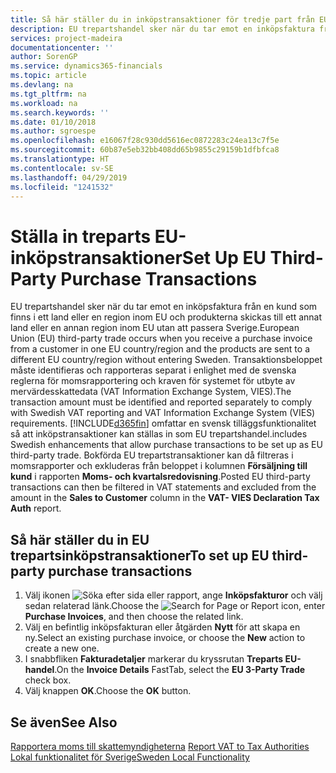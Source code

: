 ```yaml
---
title: Så här ställer du in inköpstransaktioner för tredje part från EU-land
description: EU trepartshandel sker när du tar emot en inköpsfaktura från en kund som finns i ett land eller en region inom EU och produkterna skickas till ett annat land eller en annan region inom EU utan att passera Sverige.
services: project-madeira
documentationcenter: ''
author: SorenGP
ms.service: dynamics365-financials
ms.topic: article
ms.devlang: na
ms.tgt_pltfrm: na
ms.workload: na
ms.search.keywords: ''
ms.date: 01/10/2018
ms.author: sgroespe
ms.openlocfilehash: e16067f28c930dd5616ec0872283c24ea13c7f5e
ms.sourcegitcommit: 60b87e5eb32bb408dd65b9855c29159b1dfbfca8
ms.translationtype: HT
ms.contentlocale: sv-SE
ms.lasthandoff: 04/29/2019
ms.locfileid: "1241532"
---
```

# <a name="set-up-eu-third-party-purchase-transactions"></a><span data-ttu-id="7e265-103">Ställa in treparts EU-inköpstransaktioner</span><span class="sxs-lookup"><span data-stu-id="7e265-103">Set Up EU Third-Party Purchase Transactions</span></span>
<span data-ttu-id="7e265-104">EU trepartshandel sker när du tar emot en inköpsfaktura från en kund som finns i ett land eller en region inom EU och produkterna skickas till ett annat land eller en annan region inom EU utan att passera Sverige.</span><span class="sxs-lookup"><span data-stu-id="7e265-104">European Union (EU) third-party trade occurs when you receive a purchase invoice from a customer in one EU country/region and the products are sent to a different EU country/region without entering Sweden.</span></span> <span data-ttu-id="7e265-105">Transaktionsbeloppet måste identifieras och rapporteras separat i enlighet med de svenska reglerna för momsrapportering och kraven för systemet för utbyte av mervärdesskattedata (VAT Information Exchange System, VIES).</span><span class="sxs-lookup"><span data-stu-id="7e265-105">The transaction amount must be identified and reported separately to comply with Swedish VAT reporting and VAT Information Exchange System (VIES) requirements.</span></span> [!INCLUDE[d365fin](../../includes/d365fin_md.md)] <span data-ttu-id="7e265-106">omfattar en svensk tilläggsfunktionalitet så att inköpstransaktioner kan ställas in som EU trepartshandel.</span><span class="sxs-lookup"><span data-stu-id="7e265-106">includes Swedish enhancements that allow purchase transactions to be set up as EU third-party trade.</span></span> <span data-ttu-id="7e265-107">Bokförda EU trepartstransaktioner kan då filtreras i momsrapporter och exkluderas från beloppet i kolumnen **Försäljning till kund** i rapporten **Moms- och kvartalsredovisning**.</span><span class="sxs-lookup"><span data-stu-id="7e265-107">Posted EU third-party transactions can then be filtered in VAT statements and excluded from the amount in the **Sales to Customer** column in the **VAT- VIES Declaration Tax Auth** report.</span></span>  

## <a name="to-set-up-eu-third-party-purchase-transactions"></a><span data-ttu-id="7e265-108">Så här ställer du in EU trepartsinköpstransaktioner</span><span class="sxs-lookup"><span data-stu-id="7e265-108">To set up EU third-party purchase transactions</span></span>  

1.  <span data-ttu-id="7e265-109">Välj ikonen ![Söka efter sida eller rapport](../../media/ui-search/search_small.png "ikonen Söka efter sida eller rapport"), ange **Inköpsfakturor** och välj sedan relaterad länk.</span><span class="sxs-lookup"><span data-stu-id="7e265-109">Choose the ![Search for Page or Report](../../media/ui-search/search_small.png "Search for Page or Report icon") icon, enter **Purchase Invoices**, and then choose the related link.</span></span>  
2.  <span data-ttu-id="7e265-110">Välj en befintlig inköpsfakturan eller åtgärden **Nytt** för att skapa en ny.</span><span class="sxs-lookup"><span data-stu-id="7e265-110">Select an existing purchase invoice, or choose the **New** action to create a new one.</span></span>  
3.  <span data-ttu-id="7e265-111">I snabbfliken **Fakturadetaljer** markerar du kryssrutan **Treparts EU-handel**.</span><span class="sxs-lookup"><span data-stu-id="7e265-111">On the **Invoice Details** FastTab, select the **EU 3-Party Trade** check box.</span></span>  
4.  <span data-ttu-id="7e265-112">Välj knappen **OK**.</span><span class="sxs-lookup"><span data-stu-id="7e265-112">Choose the **OK** button.</span></span>  

## <a name="see-also"></a><span data-ttu-id="7e265-113">Se även</span><span class="sxs-lookup"><span data-stu-id="7e265-113">See Also</span></span>  
 <span data-ttu-id="7e265-114">[Rapportera moms till skattemyndigheterna](../../finance-how-report-vat.md) </span><span class="sxs-lookup"><span data-stu-id="7e265-114">[Report VAT to Tax Authorities](../../finance-how-report-vat.md) </span></span>  
 [<span data-ttu-id="7e265-115">Lokal funktionalitet för Sverige</span><span class="sxs-lookup"><span data-stu-id="7e265-115">Sweden Local Functionality</span></span>](sweden-local-functionality.md)
